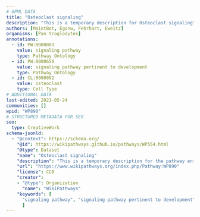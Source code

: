 ```yaml
---
# GPML DATA
title: "Osteoclast signaling"
description: "This is a temporary description for Osteoclast signaling"
authors: [MaintBot, Egonw, Fehrhart, Eweitz]
organisms: [Pan troglodytes]
annotations:
  - id: PW:0000003
    value: signaling pathway
    type: Pathway Ontology
  - id: PW:0000650
    value: signaling pathway pertinent to development
    type: Pathway Ontology
  - id: CL:0000092
    value: osteoclast
    type: Cell Type
# ADDITIONAL DATA
last-edited: 2021-05-24
communities: []
wpid: "WP890"
# STRUCTURED METADATA FOR SEO
seo:
  type: CreativeWork
schema-jsonld:
  - "@context": https://schema.org/
    "@id": https://wikipathways.github.io/pathways/WP554.html
    "@type": Dataset
    "name": "Osteoclast signaling"
    "description": "This is a temporary description for the pathway entitled: Osteoclast signaling"
    "url": "https://www.wikipathways.org/index.php/Pathway:WP890"
    "license": CC0
    "creator":
    - "@type": Organization
      "name": "WikiPathways"
    "keywords": [
      "signaling pathway", "signaling pathway pertinent to development", "osteoclast",
      ]
---
```

